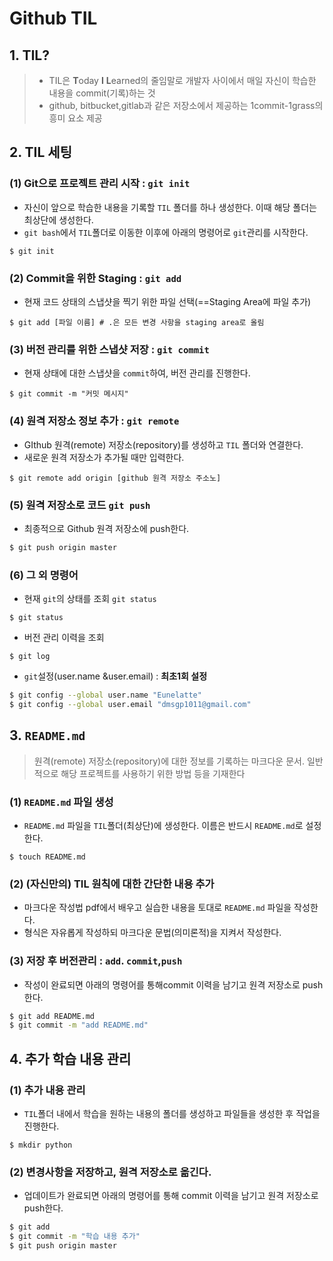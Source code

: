 # Github TIL

## 1. TIL? 

>* TIL은 **T**oday **I** **L**earned의 줄임말로 개발자 사이에서 매일 자신이 학습한 내용을 commit(기록)하는 것
>* github, bitbucket,gitlab과 같은 저장소에서 제공하는 1commit-1grass의 흥미 요소 제공



## 2. TIL 세팅

### (1) Git으로 프로젝트 관리 시작 : `git init`

* 자신이 앞으로 학습한 내용을 기록할 `TIL` 폴더를 하나 생성한다. 이때 해당 폴더는 최상단에 생성한다.
* `git bash`에서 `TIL`폴더로 이동한 이후에 아래의 명령어로 `git`관리를 시작한다.

```shell
$ git init
```

### (2) Commit을 위한 Staging : `git add`

* 현재 코드 상태의 스냅샷을 찍기 위한 파일 선택(==Staging Area에 파일 추가)

```shell
$ git add [파일 이름] # .은 모든 변경 사항을 staging area로 올림
```

### (3) 버전 관리를 위한 스냅샷 저장 : `git commit`

* 현재 상태에 대한 스냅샷을 `commit`하여, 버전 관리를 진행한다.

```shell
$ git commit -m "커밋 메시지"
```

### (4) 원격 저장소 정보 추가 : `git remote`

* GIthub 원격(remote) 저장소(repository)를 생성하고 `TIL` 폴더와 연결한다.
* 새로운 원격 저장소가 추가될 때만 입력한다.

```shell
$ git remote add origin [github 원격 저장소 주소노]
```

### (5) 원격 저장소로 코드 `git push`

* 최종적으로 Github 원격 저장소에 push한다.

```sh
$ git push origin master
```

### (6) 그 외 명령어

* 현재 `git`의 상태를 조회 `git status`

```shell
$ git status
```

* 버전 관리 이력을 조회

```shell
$ git log
```

* `git`설정(user.name &user.email) : **최초1회 설정**

```sh
$ git config --global user.name "Eunelatte"
$ git config --global user.email "dmsgp1011@gmail.com"
```



## 3. `README.md`

>원격(remote) 저장소(repository)에 대한 정보를 기록하는 마크다운 문서. 일반적으로 해당 프로젝트를 사용하기 위한 방법 등을 기재한다



###  (1) `README.md` 파일 생성 

*  `README.md` 파일을 `TIL`폴더(최상단)에 생성한다. 이름은 반드시 `README.md`로 설정한다.

```shell
$ touch README.md
```

### (2) (자신만의) TIL 원칙에 대한 간단한 내용 추가

* 마크다운 작성법 pdf에서 배우고 실습한 내용을 토대로 `README.md` 파일을 작성한다.
* 형식은 자유롭게 작성하되 마크다운 문법(의미론적)을 지켜서 작성한다.

### (3) 저장 후 버전관리 : `add`. `commit`,`push`

* 작성이 완료되면 아래의 명령어를 통해commit 이력을 남기고 원격 저장소로 push한다.

```sh
$ git add README.md
$ git commit -m "add README.md"
```

## 4. 추가 학습 내용 관리

### (1) 추가 내용 관리

* `TIL`폴더 내에서 학습을 원하는 내용의 폴더를 생성하고 파일들을 생성한 후 작업을 진행한다.

```shell
$ mkdir python
```

### (2) 변경사항을 저장하고, 원격 저장소로 옮긴다.

* 업데이트가 완료되면 아래의 명령어를 통해 commit 이력을 남기고 원격 저장소로 push한다.

```sh
$ git add
$ git commit -m "학습 내용 추가"
$ git push origin master
```

